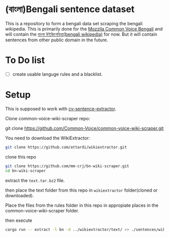 # (বাংলা)Bengali sentence dataset
This is a repository to form a bengali data set scraping the bengali wikipedia. This is primarily done for the [Mozzila Common Voice Bengali](https://voice.mozilla.org/bn) and will contain the [বাংলা উইকিপেডিয়া(bengali wikipedia)](https://bn.wikipedia.org) for now. But it will contain sentences from other public domain in the future.

# To Do list
 - [ ] create usable languge rules and a blacklist.

# Setup

This is supposed to work with [cv-sentence-extractor](https://github.com/Common-Voice/cv-sentence-extractor).

Clone common-voice-wiki-scraper repo:

git clone https://github.com/Common-Voice/common-voice-wiki-scraper.git

You need to download the WikiExtractor:
```bash
git clone https://github.com/attardi/wikiextractor.git
```
clone this repo

```bash
git clone https://github.com/mm-crj/bn-wiki-scraper.git
cd bn-wiki-scraper
```
extract the `text.tar.bz2` file.

then place the text folder from this repo in `wikiextractor` folder(cloned or downloaded).

Place the files from the rules folder in this repo in appropiate places in the common-voice-wiki-scraper folder.

then execute

```bash
cargo run -- extract -l bn -d ../wikiextractor/text/ >> ./sentences/wiki.bn.txt
```
